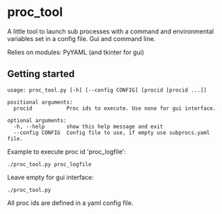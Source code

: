 # proc_tool

A little tool to launch sub processes with a command and environmental variables set in a config file.  Gui and command line.

Relies on modules: PyYAML (and tkinter for gui)

## Getting started

```
usage: proc_tool.py [-h] [--config CONFIG] [procid [procid ...]]

positional arguments:
  procid           Proc ids to execute. Use none for gui interface.

optional arguments:
  -h, --help       show this help message and exit
  --config CONFIG  Config file to use, if empty use subprocs.yaml file.
```



Example to execute proc id 'proc_logfile': 
```
./proc_tool.py proc_logfile
```

Leave empty for gui interface:
```
./proc_tool.py
```


All proc ids are defined in a yaml config file.
